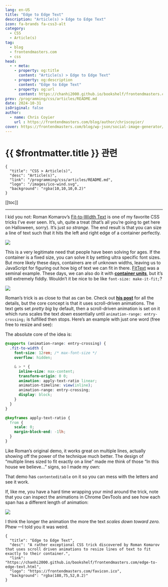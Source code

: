 ```yaml
---
lang: en-US
title: "Edge to Edge Text"
description: "Article(s) > Edge to Edge Text"
icon: fa-brands fa-css3-alt
category:
  - CSS
  - Article(s)
tag:
  - blog
  - frontendmasters.com
  - css
head:
  - - meta:
    - property: og:title
      content: "Article(s) > Edge to Edge Text"
    - property: og:description
      content: "Edge to Edge Text"
    - property: og:url
      content: https://chanhi2000.github.io/bookshelf/frontendmasters.com/edge-to-edge-text.html
prev: /programming/css/articles/README.md
date: 2024-10-31
isOriginal: false
author:
  - name: Chris Coyier
    url : https://frontendmasters.com/blog/author/chriscoyier/
cover: https://frontendmasters.com/blog/wp-json/social-image-generator/v1/image/4294
---
```


# {{ $frontmatter.title }} 관련

```component VPCard
{
  "title": "CSS > Article(s)",
  "desc": "Article(s)",
  "link": "/programming/css/articles/README.md",
  "logo": "/images/ico-wind.svg",
  "background": "rgba(10,10,10,0.2)"
}
```

[[toc]]

---

<SiteInfo
  name="Edge to Edge Text"
  desc="A rather exceptional CSS trick discovered by Roman Komarov that uses scroll driven animations to resize lines of text to fit exactly to their container."
  url="https://frontendmasters.com/blog/edge-to-edge-text/"
  logo="https://frontendmasters.com/favicon.ico"
  preview="https://frontendmasters.com/blog/wp-json/social-image-generator/v1/image/4294"/>

I kid you not: Roman Komarov’s [<VPIcon icon="fas fa-globe"/>Fit-to-Width Text](https://kizu.dev/fit-to-width-text/) is one of my favorite CSS tricks I’ve ever seen. It’s, uh, quite a treat (that’s all you’re going to get here on Halloween, sorry). It’s just *so strange.* The end result is that you can size a line of text such that it hits the left and right edge of a container perfectly.

![](https://i0.wp.com/frontendmasters.com/blog/wp-content/uploads/2024/10/Screenshot-2024-10-31-at-12.41.00%E2%80%AFPM.png?resize=996%2C738&ssl=1)

This is a very legitimate need that people have been solving for ages. If the container is a fixed size, you can solve it by setting ultra specific font sizes. But more likely these days, containers are of unknown widths, leaving us to JavaScript for figuring out how big of text we can fit in there. [<VPIcon icon="fas fa-globe"/>FitText](http://fittextjs.com/) was a seminal example. These days, we can also do it with [**container units**](/frontendmasters.com/container-queries-and-units.md#what-are-container-query-units), but it’s still extremely fiddly. Wouldn’t it be nice to be like `font-size: make-it-fit;`?

![](https://i0.wp.com/frontendmasters.com/blog/wp-content/uploads/2024/10/Screenshot-2024-10-31-at-12.41.41%E2%80%AFPM.png?resize=1024%2C671&ssl=1)

Roman’s trick is as close to that as can be. Check out [**his post**](/frontendmasters.com/container-queries-and-units.md#what-are-container-query-units) for all the details, but the core concept is that it uses scroll-driven animations. The text gets set *pretty big* by default, then a scroll-driven animation is set on it which runs scales the text *down* essentially until `animation-range: entry-crossing;` is fulfilled then stops. Here’s an example with just one word (free free to resize and see):

<CodePen
  user="chriscoyier"
  slug-hash="ExqLrqg"
  title="Fit Text with Scroll Driven Aniamtions"
  :default-tab="['css','result']"
  :theme="$isDarkmode ? 'dark': 'light'"/>

The absolute core of the idea is:

```scss
@supports (animation-range: entry-crossing) {
  .fit-to-width {
    font-size: 12rem; /* max-font-size */
    overflow: hidden;

    & > * {
      inline-size: max-content;
      transform-origin: 0 0;
      animation: apply-text-ratio linear;
      animation-timeline: view(inline);
      animation-range: entry-crossing;
      display: block;
    }
  }
}

@keyframes apply-text-ratio {
  from {
    scale: 0;
    margin-block-end: -1lh;
  }
}
```

Like Roman’s original demo, it works great on multiple lines, actually showing off the power of the technique much better. The design of “multiple lines sized to fit exactly on a line” made me think of those “In this house we believe…” signs, so I made my own:

<CodePen
  user="chriscoyier"
  slug-hash="bGXexKz"
  title="My Yard Sign"
  :default-tab="['css','result']"
  :theme="$isDarkmode ? 'dark': 'light'"/>

That demo has `contenteditable` on it so you can mess with the letters and see it work.

If, like me, you have a hard time wrapping your mind around the trick, note that you can inspect the animations in Chrome DevTools and see how each span has a different length of animation:

![](https://i0.wp.com/frontendmasters.com/blog/wp-content/uploads/2024/10/Screenshot-2024-10-31-at-3.27.35%E2%80%AFPM.png?resize=1024%2C292&ssl=1)

I think the longer the animation the more the text *scales down toward zero.* Phew —I told you it was weird.

<!-- TODO: add ARTICLE CARD -->
```component VPCard
{
  "title": "Edge to Edge Text",
  "desc": "A rather exceptional CSS trick discovered by Roman Komarov that uses scroll driven animations to resize lines of text to fit exactly to their container.",
  "link": "https://chanhi2000.github.io/bookshelf/frontendmasters.com/edge-to-edge-text.html",
  "logo": "https://frontendmasters.com/favicon.ico",
  "background": "rgba(188,75,52,0.2)"
}
```
